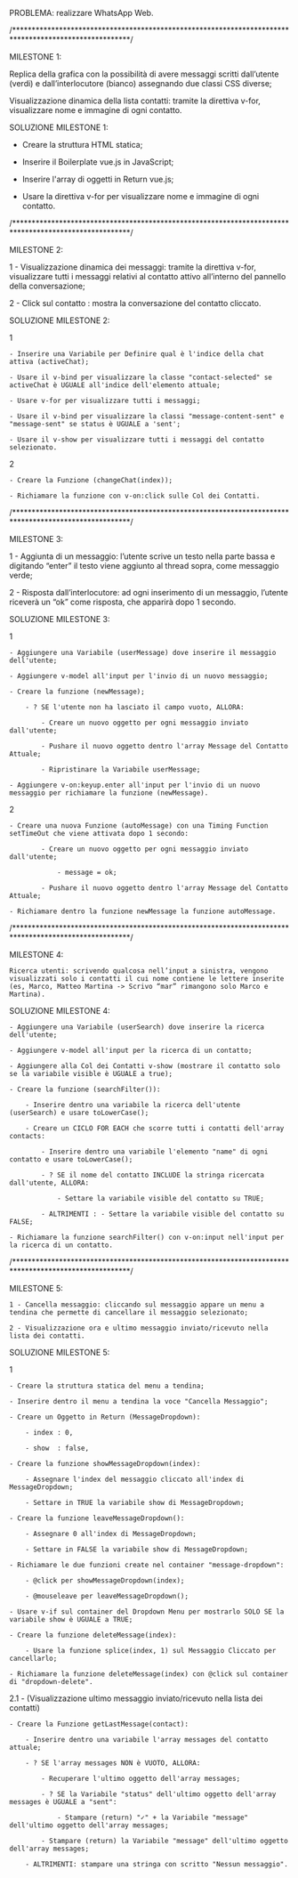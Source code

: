 PROBLEMA: realizzare WhatsApp Web.


/******************************************************************************************************/

MILESTONE 1:

Replica della grafica con la possibilità di avere messaggi scritti dall’utente (verdi) e dall’interlocutore (bianco) assegnando due classi CSS diverse;

Visualizzazione dinamica della lista contatti: tramite la direttiva v-for, visualizzare nome e immagine di ogni contatto.


SOLUZIONE MILESTONE 1:

- Creare la struttura HTML statica;

- Inserire il Boilerplate vue.js in JavaScript;

- Inserire l'array di oggetti in Return vue.js;

- Usare la direttiva v-for per visualizzare nome e immagine di ogni contatto.


/******************************************************************************************************/

MILESTONE 2:

1 - Visualizzazione dinamica dei messaggi: tramite la direttiva v-for, visualizzare tutti i messaggi relativi al contatto attivo all’interno del pannello della conversazione;

2 - Click sul contatto : mostra la conversazione del contatto cliccato.


SOLUZIONE MILESTONE 2:

1

    - Inserire una Variabile per Definire qual è l'indice della chat attiva (activeChat);

    - Usare il v-bind per visualizzare la classe "contact-selected" se activeChat è UGUALE all'indice dell'elemento attuale;

    - Usare v-for per visualizzare tutti i messaggi;

    - Usare il v-bind per visualizzare la classi "message-content-sent" e "message-sent" se status è UGUALE a 'sent';

    - Usare il v-show per visualizzare tutti i messaggi del contatto selezionato.


2

    - Creare la Funzione (changeChat(index));

    - Richiamare la funzione con v-on:click sulle Col dei Contatti.
    

/******************************************************************************************************/

MILESTONE 3:

1 - Aggiunta di un messaggio: l’utente scrive un testo nella parte bassa e digitando “enter” il testo viene aggiunto al thread sopra, come messaggio verde;

2 - Risposta dall’interlocutore: ad ogni inserimento di un messaggio, l’utente riceverà un “ok” come risposta, che apparirà dopo 1 secondo.


SOLUZIONE MILESTONE 3:

1

    - Aggiungere una Variabile (userMessage) dove inserire il messaggio dell'utente;

    - Aggiungere v-model all'input per l'invio di un nuovo messaggio;

    - Creare la funzione (newMessage);

        - ? SE l'utente non ha lasciato il campo vuoto, ALLORA:

            - Creare un nuovo oggetto per ogni messaggio inviato dall'utente;

            - Pushare il nuovo oggetto dentro l'array Message del Contatto Attuale;

            - Ripristinare la Variabile userMessage;

    - Aggiungere v-on:keyup.enter all'input per l'invio di un nuovo messaggio per richiamare la funzione (newMessage).


2

    - Creare una nuova Funzione (autoMessage) con una Timing Function setTimeOut che viene attivata dopo 1 secondo:

            - Creare un nuovo oggetto per ogni messaggio inviato dall'utente;

                - message = ok;

            - Pushare il nuovo oggetto dentro l'array Message del Contatto Attuale;

    - Richiamare dentro la funzione newMessage la funzione autoMessage.
    

/******************************************************************************************************/

MILESTONE 4:

    Ricerca utenti: scrivendo qualcosa nell’input a sinistra, vengono visualizzati solo i contatti il cui nome contiene le lettere inserite (es, Marco, Matteo Martina -> Scrivo “mar” rimangono solo Marco e Martina).


SOLUZIONE MILESTONE 4:

    - Aggiungere una Variabile (userSearch) dove inserire la ricerca dell'utente;

    - Aggiungere v-model all'input per la ricerca di un contatto;

    - Aggiungere alla Col dei Contatti v-show (mostrare il contatto solo se la variabile visible è UGUALE a true);

    - Creare la funzione (searchFilter()):

        - Inserire dentro una variabile la ricerca dell'utente (userSearch) e usare toLowerCase();

        - Creare un CICLO FOR EACH che scorre tutti i contatti dell'array contacts:

            - Inserire dentro una variabile l'elemento "name" di ogni contatto e usare toLowerCase();

            - ? SE il nome del contatto INCLUDE la stringa ricercata dall'utente, ALLORA:

                - Settare la variabile visible del contatto su TRUE;

            - ALTRIMENTI : - Settare la variabile visible del contatto su FALSE;

    - Richiamare la funzione searchFilter() con v-on:input nell'input per la ricerca di un contatto.
        

/******************************************************************************************************/

MILESTONE 5:

    1 - Cancella messaggio: cliccando sul messaggio appare un menu a tendina che permette di cancellare il messaggio selezionato;
    
    2 - Visualizzazione ora e ultimo messaggio inviato/ricevuto nella lista dei contatti.


SOLUZIONE MILESTONE 5:

1

    - Creare la struttura statica del menu a tendina;

    - Inserire dentro il menu a tendina la voce "Cancella Messaggio";

    - Creare un Oggetto in Return (MessageDropdown):

        - index : 0,

        - show  : false,

    - Creare la funzione showMessageDropdown(index):

        - Assegnare l'index del messaggio cliccato all'index di MessageDropdown;

        - Settare in TRUE la variabile show di MessageDropdown;

    - Creare la funzione leaveMessageDropdown():

        - Assegnare 0 all'index di MessageDropdown;

        - Settare in FALSE la variabile show di MessageDropdown;

    - Richiamare le due funzioni create nel container "message-dropdown":

        - @click per showMessageDropdown(index);

        - @mouseleave per leaveMessageDropdown();

    - Usare v-if sul container del Dropdown Menu per mostrarlo SOLO SE la variabile show è UGUALE a TRUE;

    - Creare la funzione deleteMessage(index):

        - Usare la funzione splice(index, 1) sul Messaggio Cliccato per cancellarlo;

    - Richiamare la funzione deleteMessage(index) con @click sul container di "dropdown-delete".


2.1 - (Visualizzazione ultimo messaggio inviato/ricevuto nella lista dei contatti)

    - Creare la Funzione getLastMessage(contact):

        - Inserire dentro una variabile l'array messages del contatto attuale;

        - ? SE l'array messages NON è VUOTO, ALLORA:

            - Recuperare l'ultimo oggetto dell'array messages;

            - ? SE la Variabile "status" dell'ultimo oggetto dell'array messages è UGUALE a "sent":

                - Stampare (return) "✓" + la Variabile "message" dell'ultimo oggetto dell'array messages;

            - Stampare (return) la Variabile "message" dell'ultimo oggetto dell'array messages;

        - ALTRIMENTI: stampare una stringa con scritto "Nessun messaggio".